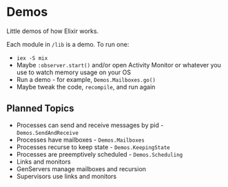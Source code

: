 # Demos

Little demos of how Elixir works.

Each module in `/lib` is a demo. To run one:

- `iex -S mix`
- Maybe `:observer.start()` and/or open Activity Monitor or whatever you use to watch memory usage on your OS
- Run a demo - for example, `Demos.Mailboxes.go()`
- Maybe tweak the code, `recompile`, and run again

## Planned Topics

- Processes can send and receive messages by pid - `Demos.SendAndReceive`
- Processes have mailboxes - `Demos.Mailboxes`
- Processes recurse to keep state - `Demos.KeepingState`
- Processes are preemptively scheduled - `Demos.Scheduling`
- Links and monitors
- GenServers manage mailboxes and recursion
- Supervisors use links and monitors
